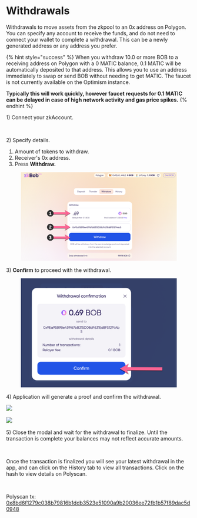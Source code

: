 # Withdrawals

Withdrawals to move assets from the zkpool to an 0x address on Polygon. You can specify any account to receive the funds, and do not need to connect your wallet to complete a withdrawal. This can be a newly generated address or any address you prefer.

{% hint style="success" %}
When you withdraw 10.0 or more BOB to a receiving address on Polygon with a 0 MATIC balance, 0.1 MATIC will be automatically deposited to that address. This allows you to use an address immediately to swap or send BOB without needing to get MATIC. The faucet is not currently available on the Optimism instance.

**Typically this will work quickly, however faucet requests for 0.1 MATIC can be delayed in case of high network activity and gas price spikes.**
{% endhint %}

1\) Connect your zkAccount.

<figure><img src="../../.gitbook/assets/withdraw-1.png" alt=""><figcaption></figcaption></figure>

2\) Specify details.

1. Amount of tokens to withdraw.
2. Receiver's 0x address.
3. Press **Withdraw.**

<figure><img src="../../.gitbook/assets/withdraw-2.png" alt=""><figcaption></figcaption></figure>

3\) **Confirm** to proceed with the withdrawal.

<figure><img src="../../.gitbook/assets/withdraw-3.png" alt=""><figcaption></figcaption></figure>

4\) Application will generate a proof and confirm the withdrawal.

![](../../.gitbook/assets/withdraw4a.png)

![](<../../.gitbook/assets/withdraw4b (1).png>)

5\) Close the modal and wait for the withdrawal to finalize. Until the transaction is complete your balances may not reflect accurate amounts.

<figure><img src="../../.gitbook/assets/withdraw-5.png" alt=""><figcaption></figcaption></figure>

Once the transaction is finalized you will see your latest withdrawal in the app, and can click on the History tab to view all transactions. Click on the hash to view details on Polyscan.

<figure><img src="../../.gitbook/assets/history-tab (1).png" alt=""><figcaption></figcaption></figure>

Polyscan tx: [0x8bd6f1279c038b79816b1ddb3523e51090a9b20036ee72fb1b57f89dac5d0948](https://polygonscan.com/tx/0x8bd6f1279c038b79816b1ddb3523e51090a9b20036ee72fb1b57f89dac5d0948)

<figure><img src="../../.gitbook/assets/polyscan-history.png" alt=""><figcaption></figcaption></figure>
